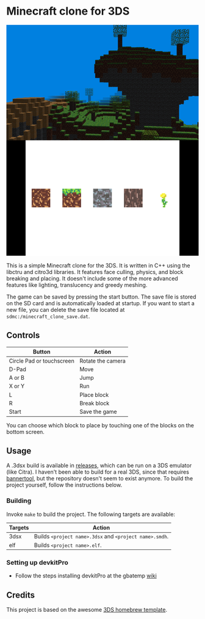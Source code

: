 # Minecraft clone for 3DS

![Screenshot](screenshots/basic.png)

This is a simple Minecraft clone for the 3DS. It is written in C++ using the libctru and citro3d libraries. It features face culling, physics, and block breaking and placing. It doesn't include some of the more advanced features like lighting, translucency and greedy meshing.

The game can be saved by pressing the start button. The save file is stored on the SD card and is automatically loaded at startup. If you want to start a new file, you can delete the save file located at `sdmc:/minecraft_clone_save.dat`.

## Controls

| Button      | Action                                                                                    |
| ------------| ----------------------------------------------------------------------------------------- |
| Circle Pad or touchscreen | Rotate the camera
| D-Pad                     | Move
| A or B                    | Jump
| X or Y                    | Run
| L                         | Place block
| R                         | Break block
| Start                     | Save the game

You can choose which block to place by touching one of the blocks on the bottom screen.

## Usage

A .3dsx build is available in [releases](https://github.com/SamoZ256/minecraft-clone-3DS/releases/tag/v0.0.1), which can be run on a 3DS emulator (like Citra). I haven't been able to build for a real 3DS, since that requires [bannertool](https://github.com/Steveice10/bannertool/), but the repository doesn't seem to exist anymore. To build the project yourself, follow the instructions below.

### Building

Invoke `make` to build the project. The following targets are available:

| Targets     | Action                                                                                    |
| ------------| ----------------------------------------------------------------------------------------- |
| 3dsx        | Builds `<project name>.3dsx` and `<project name>.smdh`.
| elf         | Builds `<project name>.elf`.

### Setting up devkitPro
* Follow the steps installing devkitPro at the gbatemp [wiki](https://wiki.gbatemp.net/wiki/3DS_Homebrew_Development#Install_devkitARM)

## Credits
This project is based on the awesome [3DS homebrew template](https://github.com/TricksterGuy/3ds-template).
